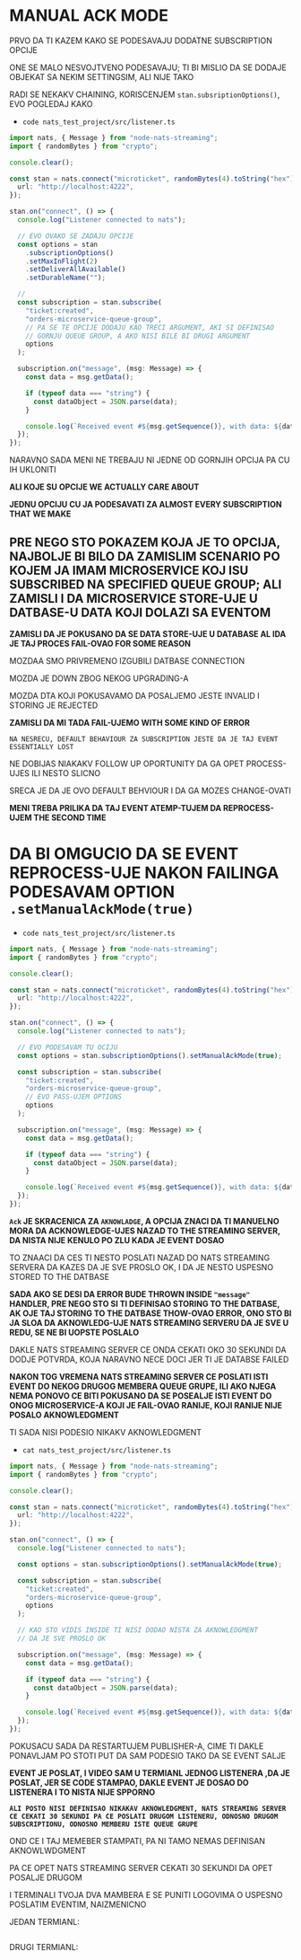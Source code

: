 # MANUAL ACK MODE

PRVO DA TI KAZEM KAKO SE PODESAVAJU DODATNE SUBSCRIPTION OPCIJE

ONE SE MALO NESVOJTVENO PODESAVAJU; TI BI MISLIO DA SE DODAJE OBJEKAT SA NEKIM SETTINGSIM, ALI NIJE TAKO

RADI SE NEKAKV CHAINING, KORISCENJEM `stan.subsriptionOptions()`, EVO POGLEDAJ KAKO

- `code nats_test_project/src/listener.ts`

```ts
import nats, { Message } from "node-nats-streaming";
import { randomBytes } from "crypto";

console.clear();

const stan = nats.connect("microticket", randomBytes(4).toString("hex"), {
  url: "http://localhost:4222",
});

stan.on("connect", () => {
  console.log("Listener connected to nats");

  // EVO OVAKO SE ZADAJU OPCIJE
  const options = stan
    .subscriptionOptions()
    .setMaxInFlight(2)
    .setDeliverAllAvailable()
    .setDurableName("");

  //
  const subscription = stan.subscribe(
    "ticket:created",
    "orders-microservice-queue-group",
    // PA SE TE OPCIJE DODAJU KAO TRECI ARGUMENT, AKI SI DEFINISAO
    // GORNJU QUEUE GROUP, A AKO NISI BILE BI DRUGI ARGUMENT
    options
  );

  subscription.on("message", (msg: Message) => {
    const data = msg.getData();

    if (typeof data === "string") {
      const dataObject = JSON.parse(data);
    }

    console.log(`Received event #${msg.getSequence()}, with data: ${data}`);
  });
});
```

NARAVNO SADA MENI NE TREBAJU NI JEDNE OD GORNJIH OPCIJA PA CU IH UKLONITI

**ALI KOJE SU OPCIJE WE ACTUALLY CARE ABOUT**

**JEDNU OPCIJU CU JA PODESAVATI ZA ALMOST EVERY SUBSCRIPTION THAT WE MAKE**

## PRE NEGO STO POKAZEM KOJA JE TO OPCIJA, NAJBOLJE BI BILO DA ZAMISLIM SCENARIO PO KOJEM JA IMAM MICROSERVICE KOJ ISU SUBSCRIBED NA SPECIFIED QUEUE GROUP; ALI ZAMISLI I DA MICROSERVICE STORE-UJE U DATBASE-U DATA KOJI DOLAZI SA EVENTOM

**ZAMISLI DA JE POKUSANO DA SE DATA STORE-UJE U DATABASE AL IDA JE TAJ PROCES FAIL-OVAO FOR SOME REASON**

MOZDAA SMO PRIVREMENO IZGUBILI DATBASE CONNECTION

MOZDA JE DOWN ZBOG NEKOG UPGRADING-A

MOZDA DTA KOJI POKUSAVAMO DA POSALJEMO JESTE INVALID I STORING JE REJECTED

**ZAMISLI DA MI TADA FAIL-UJEMO WITH SOME KIND OF ERROR**

`NA NESRECU, DEFAULT BEHAVIOUR ZA SUBSCRIPTION JESTE DA JE TAJ EVENT ESSENTIALLY LOST`

NE DOBIJAS NIAKAKV FOLLOW UP OPORTUNITY DA GA OPET PROCESS-UJES ILI NESTO SLICNO

SRECA JE DA JE OVO DEFAULT BEHVIOUR I DA GA MOZES CHANGE-OVATI

**MENI TREBA PRILIKA DA TAJ EVENT ATEMP-TUJEM DA REPROCESS-UJEM THE SECOND TIME**

# DA BI OMGUCIO DA SE EVENT REPROCESS-UJE NAKON FAILINGA PODESAVAM OPTION `.setManualAckMode(true)`

- `code nats_test_project/src/listener.ts`

```ts
import nats, { Message } from "node-nats-streaming";
import { randomBytes } from "crypto";

console.clear();

const stan = nats.connect("microticket", randomBytes(4).toString("hex"), {
  url: "http://localhost:4222",
});

stan.on("connect", () => {
  console.log("Listener connected to nats");

  // EVO PODESAVAM TU OCIJU
  const options = stan.subscriptionOptions().setManualAckMode(true);

  const subscription = stan.subscribe(
    "ticket:created",
    "orders-microservice-queue-group",
    // EVO PASS-UJEM OPTIONS
    options
  );

  subscription.on("message", (msg: Message) => {
    const data = msg.getData();

    if (typeof data === "string") {
      const dataObject = JSON.parse(data);
    }

    console.log(`Received event #${msg.getSequence()}, with data: ${data}`);
  });
});

```

**`Ack` JE SKRACENICA ZA `AKNOWLADGE`, A OPCIJA ZNACI DA TI MANUELNO MORA DA ACKNOWLEDGE-UJES NAZAD TO THE STREAMING SERVER, DA NISTA NIJE KENULO PO ZLU KADA JE EVENT DOSAO**

TO ZNAACI DA CES TI NESTO POSLATI NAZAD DO NATS STREAMING SERVERA DA KAZES DA JE SVE PROSLO OK, I DA JE NESTO USPESNO STORED TO THE DATBASE

**SADA AKO SE DESI DA ERROR BUDE THROWN INSIDE `"message"` HANDLER, PRE NEGO STO SI TI DEFINISAO STORING TO THE DATBASE, AK OJE TAJ STORING TO THE DATBASE THOW-OVAO ERROR, ONO STO BI JA SLOA DA AKNOWLEDG-UJE NATS STREAMING SERVERU DA JE SVE U REDU, SE NE BI UOPSTE POSLALO**

DAKLE NATS STREAMING SERVER CE ONDA CEKATI OKO 30 SEKUNDI DA DODJE POTVRDA, KOJA NARAVNO NECE DOCI JER TI JE DATABSE FAILED

**NAKON TOG VREMENA NATS STREAMING SERVER CE POSLATI ISTI EVENT DO NEKOG DRUGOG MEMBERA QUEUE GRUPE, ILI AKO NJEGA NEMA PONOVO CE BITI POKUSANO DA SE POSEALJE ISTI EVENT DO ONOG MICROSERVICE-A KOJI JE FAIL-OVAO RANIJE, KOJI RANIJE NIJE POSALO AKNOWLEDGMENT**

TI SADA NISI PODESIO NIKAKV AKNOWLEDGMENT

- `cat nats_test_project/src/listener.ts`

```ts
import nats, { Message } from "node-nats-streaming";
import { randomBytes } from "crypto";

console.clear();

const stan = nats.connect("microticket", randomBytes(4).toString("hex"), {
  url: "http://localhost:4222",
});

stan.on("connect", () => {
  console.log("Listener connected to nats");

  const options = stan.subscriptionOptions().setManualAckMode(true);

  const subscription = stan.subscribe(
    "ticket:created",
    "orders-microservice-queue-group",
    options
  );

  // KAO STO VIDIS INSIDE TI NISI DODAO NISTA ZA AKNOWLEDGMENT
  // DA JE SVE PROSLO OK

  subscription.on("message", (msg: Message) => {
    const data = msg.getData();

    if (typeof data === "string") {
      const dataObject = JSON.parse(data);
    }

    console.log(`Received event #${msg.getSequence()}, with data: ${data}`);
  });
});

```

POKUSACU SADA DA RESTARTUJEM PUBLISHER-A, CIME TI DAKLE PONAVLJAM PO STOTI PUT DA SAM PODESIO TAKO DA SE EVENT SALJE

**EVENT JE POSLAT, I VIDEO SAM U TERMIANL JEDNOG LISTENERA ,DA JE POSLAT, JER SE CODE STAMPAO, DAKLE EVENT JE DOSAO DO LISTENERA I TO NISTA NIJE SPPORNO**

**`ALI POSTO NISI DEFINISAO NIKAKAV AKNOWLEDGMENT, NATS STREAMING SERVER CE CEKATI 30 SEKUNDI PA CE POSLATI DRUGOM LISTENERU, ODNOSNO DRUGOM SUBSCRIPTIONU, ODNOSNO MEMBERU ISTE QUEUE GRUPE`**

OND CE I TAJ MEMEBER STAMPATI, PA NI TAMO NEMAS DEFINISAN AKNOWLWDGMENT

PA CE OPET NATS STREAMING SERVER CEKATI 30 SEKUNDI DA OPET POSALJE DRUGOM

I TERMINALI TVOJA DVA MAMBERA E SE PUNITI LOGOVIMA O USPESNO POSLATIM EVENTIM, NAIZMENICNO

JEDAN TERMIANL:

```zsh

```

DRUGI TERMIANL:

```zsh

```
